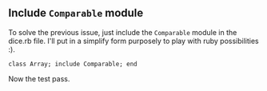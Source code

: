 ## Include `Comparable` module

To solve the previous issue, just include the `Comparable` module in the dice.rb file. I'll put in a simplify form purposely to play with ruby possibilities :).

	class Array; include Comparable; end

Now the test pass. 

